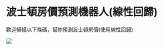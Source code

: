# 波士頓房價預測機器人(線性回歸)

歡迎掃描以下條碼，幫你預測波士頓房價(使用線性回歸)


![](https://qr-official.line.me/sid/L/049iqdxz.png)
